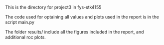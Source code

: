 This is the directory for project3 in fys-stk4155

The code used for optaining all values and plots used in the report is in the script main.py

The folder results/ include all the figures included in the report, and additional roc plots. 

